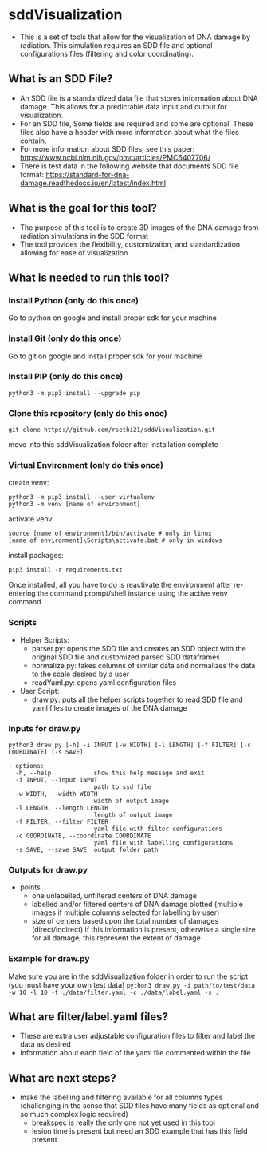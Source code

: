 # sddVisualization

- This is a set of tools that allow for the visualization of DNA damage by radiation. This simulation requires an SDD file and optional configurations files (filtering and color coordinating).

## What is an SDD File?

- An SDD file is a standardized data file that stores information about DNA damage. This allows for a predictable data input and output for visualization.
- For an SDD file, Some fields are required and some are optional. These files also have a header with more information about what the files contain.
- For more information about SDD files, see this paper: https://www.ncbi.nlm.nih.gov/pmc/articles/PMC6407706/
- There is test data in the following website that documents SDD file format: https://standard-for-dna-damage.readthedocs.io/en/latest/index.html

## What is the goal for this tool?

- The purpose of this tool is to create 3D images of the DNA damage from radiation simulations in the SDD format
- The tool provides the flexibility, customization, and standardization allowing for ease of visualization

## What is needed to run this tool?

### Install Python (only do this once)
Go to python on google and install proper sdk for your machine

### Install Git (only do this once)
Go to git on google and install proper sdk for your machine

### Install PIP (only do this once)
```
python3 -m pip3 install --upgrade pip
```
### Clone this repository (only do this once)
```
git clone https://github.com/rsethi21/sddVisualization.git
```
move into this sddVisualization folder after installation complete
### Virtual Environment (only do this once)

create venv:
```
python3 -m pip3 install --user virtualenv
python3 -m venv [name of environment]
```
activate venv:
```
source [name of environment]/bin/activate # only in linux
[name of environment]\Scripts\activate.bat # only in windows
```
install packages:
```
pip3 install -r requirements.txt
```
Once installed, all you have to do is reactivate the environment after re-entering the command prompt/shell instance using the active venv command

### Scripts

- Helper Scripts:
    - parser.py: opens the SDD file and creates an SDD object with the original SDD file and customized parsed SDD dataframes
    - normalize.py: takes columns of similar data and normalizes the data to the scale desired by a user
    - readYaml.py: opens yaml configuration files
- User Script:
    - draw.py: puts all the helper scripts together to read SDD file and yaml files to create images of the DNA damage

### Inputs for draw.py

```python3 draw.py [-h] -i INPUT [-w WIDTH] [-l LENGTH] [-f FILTER] [-c COORDINATE] [-s SAVE]```
```
- options:
  -h, --help            show this help message and exit
  -i INPUT, --input INPUT
                        path to ssd file
  -w WIDTH, --width WIDTH
                        width of output image
  -l LENGTH, --length LENGTH
                        length of output image
  -f FILTER, --filter FILTER
                        yaml file with filter configurations
  -c COORDINATE, --coordinate COORDINATE
                        yaml file with labelling configurations
  -s SAVE, --save SAVE  output folder path
```
### Outputs for draw.py

- points
    - one unlabelled, unfiltered centers of DNA damage
    - labelled and/or filtered centers of DNA damage plotted (multiple images if multiple columns selected for labelling by user)
    - size of centers based upon the total number of damages (direct/indirect) if this information is present, otherwise a single size for all damage; this represent the extent of damage

### Example for draw.py

Make sure you are in the sddVisualization folder in order to run the script (you must have your own test data)
```python3 draw.py -i path/to/test/data -w 10 -l 10 -f ./data/filter.yaml -c ./data/label.yaml -s .```

## What are filter/label.yaml files?

- These are extra user adjustable configuration files to filter and label the data as desired
- Information about each field of the yaml file commented within the file

## What are next steps?

- make the labelling and filtering available for all columns types (challenging in the sense that SDD files have many fields as optional and so much complex logic required)
    - breakspec is really the only one not yet used in this tool
    - lesion time is present but need an SDD example that has this field present
